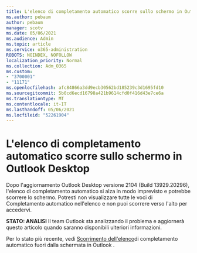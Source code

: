 ```yaml
---
title: L'elenco di completamento automatico scorre sullo schermo in Outlook Desktop
ms.author: pebaum
author: pebaum
manager: scotv
ms.date: 05/06/2021
ms.audience: Admin
ms.topic: article
ms.service: o365-administration
ROBOTS: NOINDEX, NOFOLLOW
localization_priority: Normal
ms.collection: Adm_O365
ms.custom:
- "3700001"
- "11171"
ms.openlocfilehash: afc84866a3dd9ecb30562bd185239c3d1695fd10
ms.sourcegitcommit: 5b0cd6ecd16798a421b9614cfd0f416d43e7ce6a
ms.translationtype: MT
ms.contentlocale: it-IT
ms.lasthandoff: 05/06/2021
ms.locfileid: "52261904"
---
```

# <a name="autocomplete-list-scrolls-off-the-screen-in-outlook-desktop"></a>L'elenco di completamento automatico scorre sullo schermo in Outlook Desktop

Dopo l'aggiornamento Outlook Desktop versione 2104 (Build 13929.20296), l'elenco di completamento automatico si alza in modo imprevisto e potrebbe scorrere lo schermo. Potresti non visualizzare tutte le voci di Completamento automatico nell'elenco e non puoi scorrere verso l'alto per accedervi.

**STATO: ANALISI**  Il team Outlook sta analizzando il problema e aggiornerà questo articolo quando saranno disponibili ulteriori informazioni.

Per lo stato più recente, vedi [Scorrimento dell'elenco](https://support.microsoft.com/office/autocomplete-list-scrolls-off-the-screen-in-outlook-0247f165-697f-4238-b424-b03cd2582e2d?ui=en-US&rs=en-US&ad=US)di completamento automatico fuori dalla schermata in Outlook .